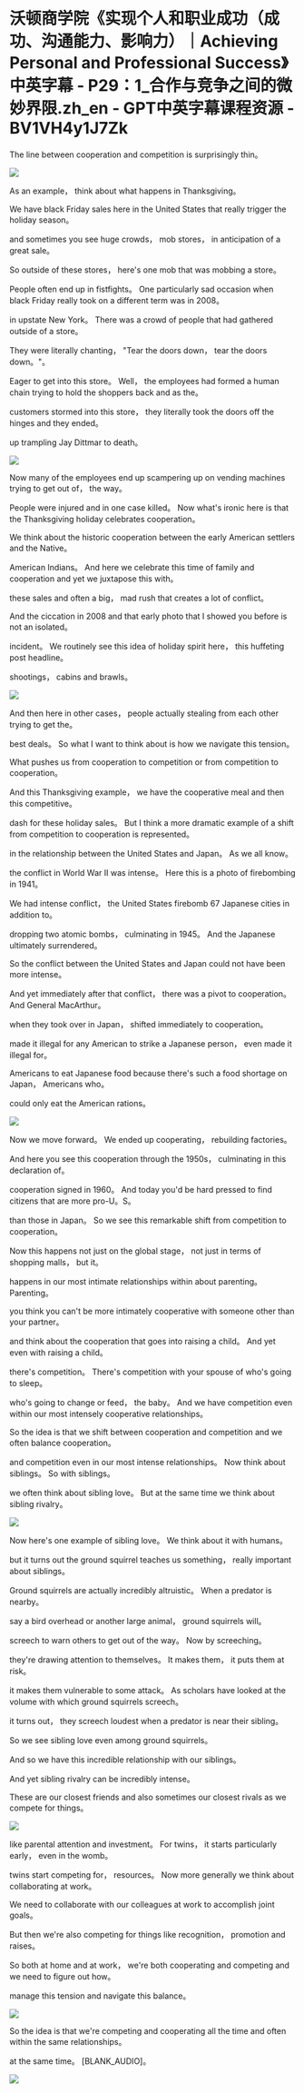 # 沃顿商学院《实现个人和职业成功（成功、沟通能力、影响力）｜Achieving Personal and Professional Success》中英字幕 - P29：1_合作与竞争之间的微妙界限.zh_en - GPT中英字幕课程资源 - BV1VH4y1J7Zk

The line between cooperation and competition is surprisingly thin。

![](img/9a151a00cda1284b707ef548e74dc466_1.png)

As an example， think about what happens in Thanksgiving。

We have black Friday sales here in the United States that really trigger the holiday season。

and sometimes you see huge crowds， mob stores， in anticipation of a great sale。

So outside of these stores， here's one mob that was mobbing a store。

People often end up in fistfights。 One particularly sad occasion when black Friday really took on a different term was in 2008。

in upstate New York。 There was a crowd of people that had gathered outside of a store。

They were literally chanting， "Tear the doors down， tear the doors down。"。

Eager to get into this store。 Well， the employees had formed a human chain trying to hold the shoppers back and as the。

customers stormed into this store， they literally took the doors off the hinges and they ended。

up trampling Jay Dittmar to death。

![](img/9a151a00cda1284b707ef548e74dc466_3.png)

Now many of the employees end up scampering up on vending machines trying to get out of， the way。

People were injured and in one case killed。 Now what's ironic here is that the Thanksgiving holiday celebrates cooperation。

We think about the historic cooperation between the early American settlers and the Native。

American Indians。 And here we celebrate this time of family and cooperation and yet we juxtapose this with。

these sales and often a big， mad rush that creates a lot of conflict。

And the ciccation in 2008 and that early photo that I showed you before is not an isolated。

incident。 We routinely see this idea of holiday spirit here， this huffeting post headline。

shootings， cabins and brawls。

![](img/9a151a00cda1284b707ef548e74dc466_5.png)

And then here in other cases， people actually stealing from each other trying to get the。

best deals。 So what I want to think about is how we navigate this tension。

What pushes us from cooperation to competition or from competition to cooperation。

And this Thanksgiving example， we have the cooperative meal and then this competitive。

dash for these holiday sales。 But I think a more dramatic example of a shift from competition to cooperation is represented。

in the relationship between the United States and Japan。 As we all know。

the conflict in World War II was intense。 Here this is a photo of firebombing in 1941。

We had intense conflict， the United States firebomb 67 Japanese cities in addition to。

dropping two atomic bombs， culminating in 1945。 And the Japanese ultimately surrendered。

So the conflict between the United States and Japan could not have been more intense。

And yet immediately after that conflict， there was a pivot to cooperation。 And General MacArthur。

when they took over in Japan， shifted immediately to cooperation。

made it illegal for any American to strike a Japanese person， even made it illegal for。

Americans to eat Japanese food because there's such a food shortage on Japan， Americans who。

could only eat the American rations。

![](img/9a151a00cda1284b707ef548e74dc466_7.png)

Now we move forward。 We ended up cooperating， rebuilding factories。

And here you see this cooperation through the 1950s， culminating in this declaration of。

cooperation signed in 1960。 And today you'd be hard pressed to find citizens that are more pro-U。S。

than those in Japan。 So we see this remarkable shift from competition to cooperation。

Now this happens not just on the global stage， not just in terms of shopping malls， but it。

happens in our most intimate relationships within about parenting。 Parenting。

you think you can't be more intimately cooperative with someone other than your partner。

and think about the cooperation that goes into raising a child。 And yet even with raising a child。

there's competition。 There's competition with your spouse of who's going to sleep。

who's going to change or feed， the baby。 And we have competition even within our most intensely cooperative relationships。

So the idea is that we shift between cooperation and competition and we often balance cooperation。

and competition even in our most intense relationships。 Now think about siblings。 So with siblings。

we often think about sibling love。 But at the same time we think about sibling rivalry。

![](img/9a151a00cda1284b707ef548e74dc466_9.png)

Now here's one example of sibling love。 We think about it with humans。

but it turns out the ground squirrel teaches us something， really important about siblings。

Ground squirrels are actually incredibly altruistic。 When a predator is nearby。

say a bird overhead or another large animal， ground squirrels will。

screech to warn others to get out of the way。 Now by screeching。

they're drawing attention to themselves。 It makes them， it puts them at risk。

it makes them vulnerable to some attack。 As scholars have looked at the volume with which ground squirrels screech。

it turns out， they screech loudest when a predator is near their sibling。

So we see sibling love even among ground squirrels。

And so we have this incredible relationship with our siblings。

And yet sibling rivalry can be incredibly intense。

These are our closest friends and also sometimes our closest rivals as we compete for things。

![](img/9a151a00cda1284b707ef548e74dc466_11.png)

like parental attention and investment。 For twins， it starts particularly early， even in the womb。

twins start competing for， resources。 Now more generally we think about collaborating at work。

We need to collaborate with our colleagues at work to accomplish joint goals。

But then we're also competing for things like recognition， promotion and raises。

So both at home and at work， we're both cooperating and competing and we need to figure out how。

manage this tension and navigate this balance。

![](img/9a151a00cda1284b707ef548e74dc466_13.png)

So the idea is that we're competing and cooperating all the time and often within the same relationships。

at the same time。 [BLANK_AUDIO]。

![](img/9a151a00cda1284b707ef548e74dc466_15.png)
